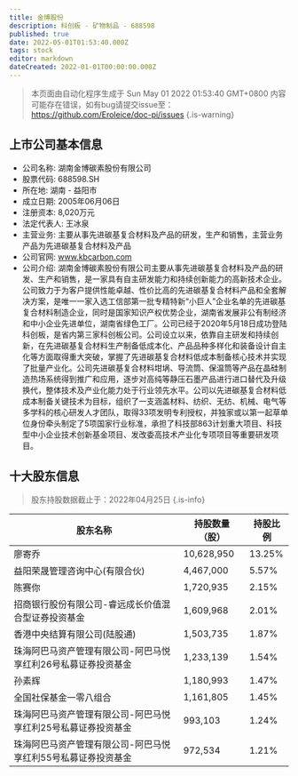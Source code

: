 ```yaml
---
title: 金博股份
description: 科创板 - 矿物制品 - 688598
published: true
date: 2022-05-01T01:53:40.000Z
tags: stock
editor: markdown
dateCreated: 2022-01-01T00:00:00.000Z
---
```


> 本页面由自动化程序生成于 Sun May 01 2022 01:53:40 GMT+0800
> 内容可能存在错误，如有bug请提交issue至：https://github.com/Eroleice/doc-pi/issues
{.is-warning}

## 上市公司基本信息
- 公司名称: 湖南金博碳素股份有限公司
- 股票代码: 688598.SH
- 所在地: 湖南 - 益阳市
- 成立日期: 2005年06月06日
- 注册资本: 8,020万元
- 法定代表人: 王冰泉
- 主营业务: 主要从事先进碳基复合材料及产品的研发，生产和销售，主营业务产品为先进碳基复合材料及产品
- 公司官网: www.kbcarbon.com
- 公司介绍: 湖南金博碳素股份有限公司主要从事先进碳基复合材料及产品的研发、生产和销售，是一家具有自主研发能力和持续创新能力的高新技术企业。公司致力于为客户提供性能卓越、性价比高的先进碳基复合材料产品和全套解决方案，是唯一一家入选工信部第一批专精特新“小巨人”企业名单的先进碳基复合材料制造企业，同时是国家知识产权优势企业，湖南省发展非公有制经济和中小企业先进单位，湖南省绿色工厂。公司已经于2020年5月18日成功登陆科创板，是省内第三家科创板公司。公司设立以来，依靠自主研发和持续创新，在先进碳基复合材料生产制备低成本化、产品品种多样化和装备设计自主化等方面取得重大突破，掌握了先进碳基复合材料低成本制备核心技术并实现了批量产业化。公司先进碳基复合材料坩埚、导流筒、保温筒等产品在晶硅制造热场系统得到推广和应用，逐步对高纯等静压石墨产品进行进口替代及升级换代，整体技术及产业化能力处于行业领先水平。公司以先进碳基复合材料低成本制备关键技术为目标，组织了一支涵盖材料、纺织、无纺、机械、电气等多学科的核心研发人才团队，取得33项发明专利授权，并独家或以第一起草单位身份牵头制定了5项国家行业标准，承担了科技部863计划重大项目、科技型中小企业技术创新基金项目、发改委高技术产业化专项项目等重要研发项目。


## 十大股东信息
> 股东持股数据截止于：2022年04月25日
{.is-info}

| 股东名称 | 持股数量（股） | 持股比例 |
| --- | --- | --- |
| 廖寄乔 | 10,628,950 | 13.25% |
| 益阳荣晟管理咨询中心(有限合伙) | 4,467,000 | 5.57% |
| 陈赛你 | 1,720,935 | 2.15% |
| 招商银行股份有限公司-睿远成长价值混合型证券投资基金 | 1,609,968 | 2.01% |
| 香港中央结算有限公司(陆股通) | 1,503,735 | 1.87% |
| 珠海阿巴马资产管理有限公司-阿巴马悦享红利26号私募证券投资基金 | 1,233,139 | 1.54% |
| 孙素辉 | 1,180,993 | 1.47% |
| 全国社保基金一零八组合 | 1,161,805 | 1.45% |
| 珠海阿巴马资产管理有限公司-阿巴马悦享红利25号私募证券投资基金 | 993,103 | 1.24% |
| 珠海阿巴马资产管理有限公司-阿巴马悦享红利55号私募证券投资基金 | 972,534 | 1.21% |




